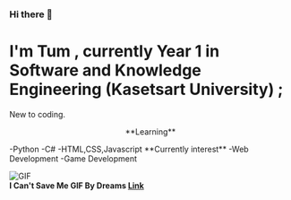 ### Hi there 👋


<!--
**TopsonArcana/TopsonArcana** is a ✨ _special_ ✨ repository because its `README.md` (this file) appears on your GitHub profile.

Here are some ideas to get you started:

- 🔭 I’m currently working on ...
- 🌱 I’m currently learning ...
- 👯 I’m looking to collaborate on ...
- 🤔 I’m looking for help with ...
- 💬 Ask me about ...
- 📫 How to reach me: ...
- 😄 Pronouns: ...
- ⚡ Fun fact: ...
-->
# I'm Tum , currently Year 1 in Software and Knowledge Engineering (Kasetsart University) ;   
New to coding.    
<p align="center">**Learning**</p>  
-Python   
-C#   
-HTML,CSS,Javascript   
**Currently interest**   
-Web Development   
-Game Development   

![GIF](https://media0.giphy.com/media/LRxEo2PjNQcvEkXrNt/giphy.gif?cid=ecf05e47ugbxg90jfy3dxo19rtb9v6zf08u42ft8v4tnim16&rid=giphy.gif)  
**I Can't Save Me GIF By Dreams [Link](https://gph.is/g/aXWK9gP)**

